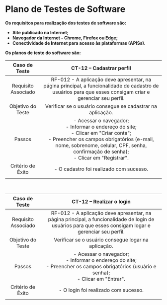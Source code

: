 # Plano de Testes de Software

**Os requisitos para realização dos testes de software são:**
- **Site publicado na Internet;**
- **Navegador da Internet - Chrome, Firefox ou Edge;**
- **Conectividade de Internet para acesso às plataformas (APISs).**

 **Os planos de teste do software são:**
 <br>
 
|**Caso de Teste** 	| **CT-12 – Cadastrar perfil** 	|
|:---:	|:---:	|
|Requisito Associado 	| RF-012 - A aplicação deve apresentar, na página principal, a funcionalidade de cadastro de usuários para que esses consigam criar e gerenciar seu perfil. |
|Objetivo do Teste 	| Verificar se o usuário consegue se cadastrar na aplicação. |
|Passos 	| - Acessar o navegador; <br> - Informar o endereço do site; <br> - Clicar em "Criar conta"; <br> - Preencher os campos obrigatórios (e-mail, nome, sobrenome, celular, CPF, senha, confirmação de senha); <br> - Clicar em "Registrar". |
|Critério de Êxito | - O cadastro foi realizado com sucesso. |
|  	|  	|
<br>
 
|**Caso de Teste** 	| **CT-12 – Realizar o login** 	|
|:---:	|:---:	|
|Requisito Associado 	| RF-012 - A aplicação deve apresentar, na página principal, a funcionalidade de login de usuários para que esses consigam logar e gerenciar seu perfil. |
|Objetivo do Teste 	| Verificar se o usuário consegue logar na aplicação. |
|Passos 	| - Acessar o navegador; <br> - Informar o endereço do site; <br> - Preencher os campos obrigatórios (usuário e senha); <br> - Clicar em "Entrar". |
|Critério de Êxito | - O login foi realizado com sucesso. |
|  	|  	|
<br>
